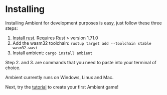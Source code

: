 # Installing

Installing Ambient for development purposes is easy, just follow these three steps:

1. [Install rust](https://www.rust-lang.org/). Requires Rust > version 1.71.0
2. Add the wasm32 toolchain: `rustup target add --toolchain stable wasm32-wasi`
3. Install ambient: `cargo install ambient`

Step 2. and 3. are commands that you need to paste into your terminal of choice.

Ambient currently runs on Windows, Linux and Mac.

Next, try the [tutorial](../tutorials/game/0_intro.md) to create your first Ambient game!
